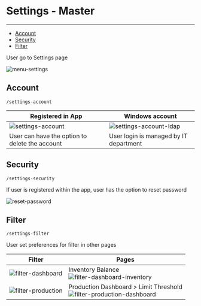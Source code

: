 # Settings - Master

---

- [Account](#account)
- [Security](#security)
- [Filter](#filter)

User go to Settings page

![menu-settings](/images/docs/Settings/menu-settings.png 'Menu Settings')

<a name="account"></a>

## Account

`/settings-account`

| Registered in App                                                                  | Windows account                                                                                   |
| ---------------------------------------------------------------------------------- | ------------------------------------------------------------------------------------------------- |
| ![settings-account](/images/docs/Settings/settings-account.png 'Settings Account') | ![settings-account-ldap](/images/docs/Settings/settings-account-ldap.png 'Settings Account LDAP') |
| User can have the option to delete the account                                     | User login is managed by IT department                                                            |

<a name="security"></a>

## Security

`/settings-security`

If user is registered within the app, user has the option to reset password

![reset-password](/images/docs/Settings/settings-reset-password.png 'Reset Password')

<a name="filter"></a>

## Filter

`/settings-filter`

User set preferences for filter in other pages

| Filter                                                                                | Pages                                                                                                                                                           |
| ------------------------------------------------------------------------------------- | --------------------------------------------------------------------------------------------------------------------------------------------------------------- |
| ![filter-dashboard](/images/docs/Settings/filter-dashboard.png 'Filter Dashboard')    | Inventory Balance<br />![filter-dashboard-inventory](/images/docs/Settings/filter-dashboard-inventory.png 'Filter Dashboard Inventory')                         |
| ![filter-production](/images/docs/Settings/filter-production.png 'Filter Production') | Production Dashboard > Limit Threshold<br />![filter-production-dashboard](/images/docs/Settings/filter-production-dashboard.png 'Filter Production Dashboard') |
